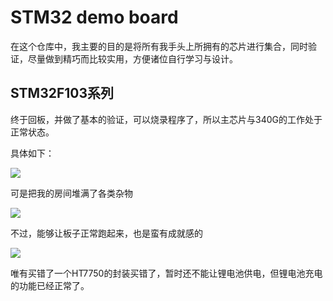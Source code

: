 # STM32 demo board

在这个仓库中，我主要的目的是将所有我手头上所拥有的芯片进行集合，同时验证，尽量做到精巧而比较实用，方便诸位自行学习与设计。

##  STM32F103系列

终于回板，并做了基本的验证，可以烧录程序了，所以主芯片与340G的工作处于正常状态。

具体如下：

![](https://cdn.jsdelivr.net/gh/samuelwnb/imgbed/blog/%E5%BE%AE%E4%BF%A1%E5%9B%BE%E7%89%87_20210608024504.jpg)

可是把我的房间堆满了各类杂物

![](https://cdn.jsdelivr.net/gh/samuelwnb/imgbed/blog/%E5%BE%AE%E4%BF%A1%E5%9B%BE%E7%89%87_20210608024511.jpg)

不过，能够让板子正常跑起来，也是蛮有成就感的

![](https://cdn.jsdelivr.net/gh/samuelwnb/imgbed/blog/%E5%BE%AE%E4%BF%A1%E5%9B%BE%E7%89%87_20210608024516.jpg)

唯有买错了一个HT7750的封装买错了，暂时还不能让锂电池供电，但锂电池充电的功能已经正常了。